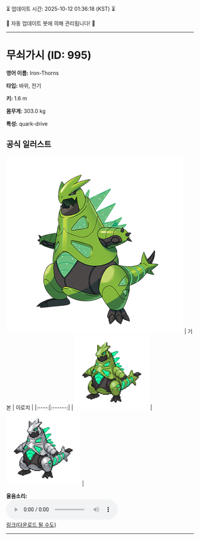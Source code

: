 
⏳ 업데이트 시간: 2025-10-12 01:36:18 (KST) ⏳

🤖 자동 업데이트 봇에 의해 관리됩니다! 🤖

---

# 무쇠가시 (ID: 995)
**영어 이름:** Iron-Thorns

**타입:** 바위, 전기

**키:** 1.6 m

**몸무게:** 303.0 kg

**특성:** quark-drive

## 공식 일러스트
![](https://raw.githubusercontent.com/PokeAPI/sprites/master/sprites/pokemon/other/official-artwork/995.png)
| 기본 | 이로치 |
|:----:|:------:|
| <img src="https://raw.githubusercontent.com/PokeAPI/sprites/master/sprites/pokemon/995.png" width="200"> | <img src="https://raw.githubusercontent.com/PokeAPI/sprites/master/sprites/pokemon/shiny/995.png" width="200"> |

**울음소리:**<br><audio controls src="https://raw.githubusercontent.com/PokeAPI/cries/main/cries/pokemon/latest/995.ogg"></audio><br> [링크(다운로드 될 수도)](https://raw.githubusercontent.com/PokeAPI/cries/main/cries/pokemon/latest/995.ogg)


---
